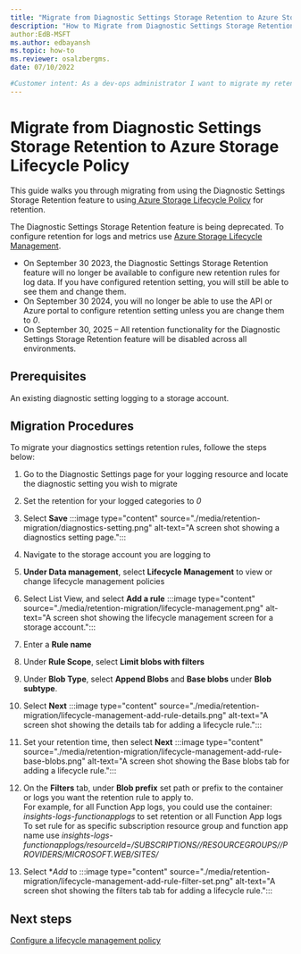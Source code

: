 ```yaml
---
title: "Migrate from Diagnostic Settings Storage Retention to Azure Storage Lifecycle Policy"
description: "How to Migrate from Diagnostic Settings Storage Retention to Azure Storage Lifecycle Policy"
author:EdB-MSFT
ms.author: edbayansh
ms.topic: how-to
ms.reviewer: osalzbergms.
date: 07/10/2022

#Customer intent: As a dev-ops administrator I want to migrate my retention setting from diagnostic setting retention storage to azure storage lifecycle policy so that it continues to work after the feature has been deprecated.
---
```


# Migrate from Diagnostic Settings Storage Retention to Azure Storage Lifecycle Policy

This guide walks you through migrating from using the Diagnostic Settings Storage Retention feature to using[ Azure Storage Lifecycle Policy](azure/storage/blobs/lifecycle-management-policy-configure?tabs=azure-portal) for retention.

The Diagnostic Settings Storage Retention feature is being deprecated. To configure retention for logs and metrics use [Azure Storage Lifecycle Management](azure/storage/blobs/lifecycle-management-policy-configure?tabs=azure-portal).

+ On September 30 2023, the Diagnostic Settings Storage Retention feature will no longer be available to configure new retention rules for log data. If you have configured retention setting, you will still be able to see them and change them.
+ On September 30 2024, you will no longer be able to use the API or Azure portal to configure retention setting unless you are change them to *0*.
+ On September 30, 2025 – All retention functionality for the Diagnostic Settings Storage Retention feature will be disabled across all environments.

## Prerequisites 
An existing diagnostic setting logging to a storage account.

## Migration Procedures

To migrate your diagnostics settings retention rules, followe the steps below:

1. 	Go to the Diagnostic Settings page for your logging resource and locate the diagnostic setting you wish to migrate
1.	Set the retention for your logged categories to *0*
1. Select **Save**
 :::image type="content" source="./media/retention-migration/diagnostics-setting.png" alt-text="A screen shot showing a diagnostics setting page.":::

1.	Navigate to the storage account you are logging to
1.	**Under Data management**, select **Lifecycle Management** to view or change lifecycle management policies
1.	Select List View, and select **Add a rule**
:::image type="content" source="./media/retention-migration/lifecycle-management.png" alt-text="A screen shot showing the lifecycle management screen for a storage account.":::
1. Enter a **Rule name**
1. Under **Rule Scope**, select **Limit blobs with filters**
1. Under **Blob Type**, select  **Append Blobs** and **Base blobs** under **Blob subtype**.
1. Select **Next**
:::image type="content" source="./media/retention-migration/lifecycle-management-add-rule-details.png" alt-text="A screen shot showing the details tab for adding a lifecycle rule.":::

1. Set your retention time, then select **Next**
:::image type="content" source="./media/retention-migration/lifecycle-management-add-rule-base-blobs.png" alt-text="A screen shot showing the Base blobs tab for adding a lifecycle rule.":::

1.	On the **Filters** tab, under **Blob prefix** set path or prefix to the container or logs you want the retention rule to apply to.  
For example, for all Function App logs, you could use the container: *insights-logs-functionapplogs* to set retention or all Function App logs
To set rule for as specific subscription resource group and function app name use *insights-logs-functionapplogs/resourceId=/SUBSCRIPTIONS/<SubscriptionId>/RESOURCEGROUPS/<ResourceGroup>/PROVIDERS/MICROSOFT.WEB/SITES/<FunctionAppName>* 

1. Select **Add* to 
:::image type="content" source="./media/retention-migration/lifecycle-management-add-rule-filter-set.png" alt-text="A screen shot showing the filters tab tab for adding a lifecycle rule.":::

## Next steps

[Configure a lifecycle management policy](azure/storage/blobs/lifecycle-management-policy-configure?tabs=azure-portal)
